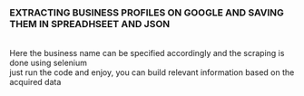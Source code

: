 ### EXTRACTING BUSINESS PROFILES ON GOOGLE AND SAVING THEM IN SPREADHSEET AND JSON
<br> Here the business name can be specified accordingly and the scraping is done using selenium
<br> just run the code and enjoy, you can build relevant information based on the acquired data 
